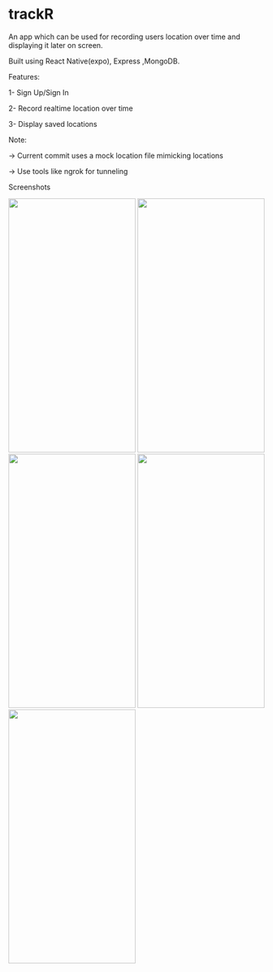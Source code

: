 # trackR
An app which can be used for recording users location over time and displaying it later on screen.

Built using React Native(expo), Express ,MongoDB.



Features:

1- Sign Up/Sign In 

2- Record realtime location over time

3- Display saved locations 

Note:

-> Current commit uses a mock location file mimicking locations


-> Use tools like ngrok for tunneling 

Screenshots




<img src="https://user-images.githubusercontent.com/19277490/155847047-15755359-24e7-4350-885e-542373f9fa66.jpg" width="250" height="500"/>
<img src="https://user-images.githubusercontent.com/19277490/155847067-e8940650-c61a-44d1-b60d-23ff01028ebd.PNG" width="250" height="500"/>
<img src="https://user-images.githubusercontent.com/19277490/155847074-4eb2e6a9-aa6a-49fc-aefa-31c8c99e46a8.PNG" width="250" height="500"/>
<img src="https://user-images.githubusercontent.com/19277490/155847079-c9408029-2087-4d01-a0a2-3bb0ea12e084.PNG" width="250" height="500"/>
<img src="https://user-images.githubusercontent.com/19277490/155847078-e2bea5b6-7313-4ba2-b673-2937627989ff.PNG" width="250" height="500"/>

